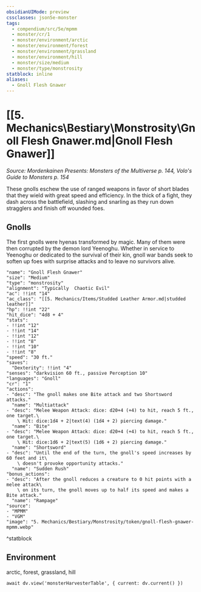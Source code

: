 ```yaml
---
obsidianUIMode: preview
cssclasses: json5e-monster
tags:
  - compendium/src/5e/mpmm
  - monster/cr/1
  - monster/environment/arctic
  - monster/environment/forest
  - monster/environment/grassland
  - monster/environment/hill
  - monster/size/medium
  - monster/type/monstrosity
statblock: inline
aliases:
  - Gnoll Flesh Gnawer
---
```

# [[5. Mechanics\Bestiary\Monstrosity\Gnoll Flesh Gnawer.md|Gnoll Flesh Gnawer]]
*Source: Mordenkainen Presents: Monsters of the Multiverse p. 144, Volo's Guide to Monsters p. 154*

These gnolls eschew the use of ranged weapons in favor of short blades that they wield with great speed and efficiency. In the thick of a fight, they dash across the battlefield, slashing and snarling as they run down stragglers and finish off wounded foes.

## Gnolls

The first gnolls were hyenas transformed by magic. Many of them were then corrupted by the demon lord Yeenoghu. Whether in service to Yeenoghu or dedicated to the survival of their kin, gnoll war bands seek to soften up foes with surprise attacks and to leave no survivors alive.

```statblock
"name": "Gnoll Flesh Gnawer"
"size": "Medium"
"type": "monstrosity"
"alignment": "Typically  Chaotic Evil"
"ac": !!int "14"
"ac_class": "[[5. Mechanics/Items/Studded Leather Armor.md|studded leather]]"
"hp": !!int "22"
"hit_dice": "4d8 + 4"
"stats":
- !!int "12"
- !!int "14"
- !!int "12"
- !!int "8"
- !!int "10"
- !!int "8"
"speed": "30 ft."
"saves":
  "Dexterity": !!int "4"
"senses": "darkvision 60 ft., passive Perception 10"
"languages": "Gnoll"
"cr": "1"
"actions":
- "desc": "The gnoll makes one Bite attack and two Shortsword attacks."
  "name": "Multiattack"
- "desc": "Melee Weapon Attack: dice: d20+4 (+4) to hit, reach 5 ft., one target.\
    \ Hit: dice:1d4 + 2|text(4) (1d4 + 2) piercing damage."
  "name": "Bite"
- "desc": "Melee Weapon Attack: dice: d20+4 (+4) to hit, reach 5 ft., one target.\
    \ Hit: dice:1d6 + 2|text(5) (1d6 + 2) piercing damage."
  "name": "Shortsword"
- "desc": "Until the end of the turn, the gnoll's speed increases by 60 feet and it\
    \ doesn't provoke opportunity attacks."
  "name": "Sudden Rush"
"bonus_actions":
- "desc": "After the gnoll reduces a creature to 0 hit points with a melee attack\
    \ on its turn, the gnoll moves up to half its speed and makes a Bite attack."
  "name": "Rampage"
"source":
- "MPMM"
- "VGM"
"image": "5. Mechanics/Bestiary/Monstrosity/token/gnoll-flesh-gnawer-mpmm.webp"
```
^statblock

## Environment

arctic, forest, grassland, hill

```dataviewjs
await dv.view('monsterHarvesterTable', { current: dv.current() })
```
